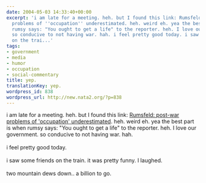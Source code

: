 ```yaml
---
date: 2004-05-03 14:33:40+00:00
excerpt: 'i am late for a meeting. heh. but I found this link: Rumsfeld: post-war
  problems of ''occupation'' underestimated. heh. weird eh. yea the best part is when
  rumsy says: "You ought to get a life" to the reporter. heh. I love our government.
  so conducive to not having war. hah. i feel pretty good today. i saw some friends
  on the trai...'
tags:
- government
- media
- humor
- occupation
- social-commentary
title: yep.
translationKey: yep.
wordpress_id: 838
wordpress_url: http://new.nata2.org/?p=838
---
```


i am late for a meeting. heh. but I found this link: <a href="http://msnbc.msn.com/id/4865948/">Rumsfeld: post-war problems of 'occupation' underestimated</a>. heh. weird eh. yea the best part is when rumsy says: "You ought to get a life" to the reporter. heh. I love our government. so conducive to not having war. hah. <br/><br/>i feel pretty good today. <br/><br/>i saw some friends on the train. it was pretty funny. I laughed. <br/><br/>two mountain dews down.. a billion to go.